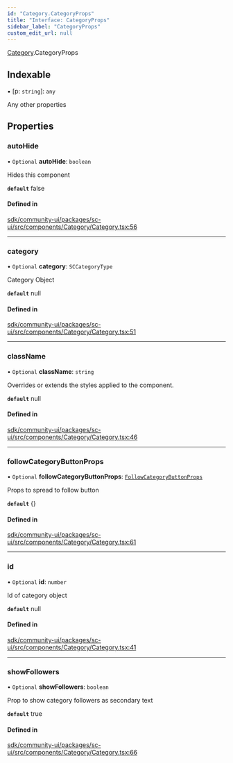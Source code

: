 ```yaml
---
id: "Category.CategoryProps"
title: "Interface: CategoryProps"
sidebar_label: "CategoryProps"
custom_edit_url: null
---
```


[Category](../modules/Category.md).CategoryProps

## Indexable

▪ [p: `string`]: `any`

Any other properties

## Properties

### autoHide

• `Optional` **autoHide**: `boolean`

Hides this component

**`default`** false

#### Defined in

[sdk/community-ui/packages/sc-ui/src/components/Category/Category.tsx:56](https://github.com/selfcommunity/community-ui/blob/a7bfc2b/packages/sc-ui/src/components/Category/Category.tsx#L56)

___

### category

• `Optional` **category**: `SCCategoryType`

Category Object

**`default`** null

#### Defined in

[sdk/community-ui/packages/sc-ui/src/components/Category/Category.tsx:51](https://github.com/selfcommunity/community-ui/blob/a7bfc2b/packages/sc-ui/src/components/Category/Category.tsx#L51)

___

### className

• `Optional` **className**: `string`

Overrides or extends the styles applied to the component.

**`default`** null

#### Defined in

[sdk/community-ui/packages/sc-ui/src/components/Category/Category.tsx:46](https://github.com/selfcommunity/community-ui/blob/a7bfc2b/packages/sc-ui/src/components/Category/Category.tsx#L46)

___

### followCategoryButtonProps

• `Optional` **followCategoryButtonProps**: [`FollowCategoryButtonProps`](FollowCategoryButton.FollowCategoryButtonProps.md)

Props to spread to follow button

**`default`** {}

#### Defined in

[sdk/community-ui/packages/sc-ui/src/components/Category/Category.tsx:61](https://github.com/selfcommunity/community-ui/blob/a7bfc2b/packages/sc-ui/src/components/Category/Category.tsx#L61)

___

### id

• `Optional` **id**: `number`

Id of category object

**`default`** null

#### Defined in

[sdk/community-ui/packages/sc-ui/src/components/Category/Category.tsx:41](https://github.com/selfcommunity/community-ui/blob/a7bfc2b/packages/sc-ui/src/components/Category/Category.tsx#L41)

___

### showFollowers

• `Optional` **showFollowers**: `boolean`

Prop to show category followers as secondary text

**`default`** true

#### Defined in

[sdk/community-ui/packages/sc-ui/src/components/Category/Category.tsx:66](https://github.com/selfcommunity/community-ui/blob/a7bfc2b/packages/sc-ui/src/components/Category/Category.tsx#L66)
